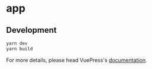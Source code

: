 # app

> 

## Development

```bash
yarn dev
yarn build
```

For more details, please head VuePress's [documentation](https://v1.vuepress.vuejs.org/).

